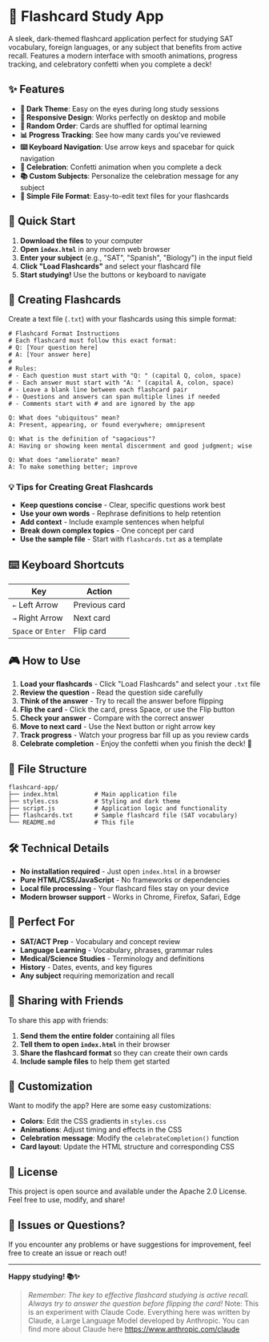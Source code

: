 # 🎯 Flashcard Study App

A sleek, dark-themed flashcard application perfect for studying SAT vocabulary, foreign languages, or any subject that benefits from active recall. Features a modern interface with smooth animations, progress tracking, and celebratory confetti when you complete a deck!


## ✨ Features

- **🌙 Dark Theme**: Easy on the eyes during long study sessions
- **📱 Responsive Design**: Works perfectly on desktop and mobile
- **🎲 Random Order**: Cards are shuffled for optimal learning
- **📊 Progress Tracking**: See how many cards you've reviewed
- **⌨️ Keyboard Navigation**: Use arrow keys and spacebar for quick navigation
- **🎉 Celebration**: Confetti animation when you complete a deck
- **📚 Custom Subjects**: Personalize the celebration message for any subject
- **💾 Simple File Format**: Easy-to-edit text files for your flashcards

## 🚀 Quick Start

1. **Download the files** to your computer
2. **Open `index.html`** in any modern web browser
3. **Enter your subject** (e.g., "SAT", "Spanish", "Biology") in the input field
4. **Click "Load Flashcards"** and select your flashcard file
5. **Start studying!** Use the buttons or keyboard to navigate

## 📝 Creating Flashcards

Create a text file (`.txt`) with your flashcards using this simple format:

```
# Flashcard Format Instructions
# Each flashcard must follow this exact format:
# Q: [Your question here]
# A: [Your answer here]
# 
# Rules:
# - Each question must start with "Q: " (capital Q, colon, space)
# - Each answer must start with "A: " (capital A, colon, space)
# - Leave a blank line between each flashcard pair
# - Questions and answers can span multiple lines if needed
# - Comments start with # and are ignored by the app

Q: What does "ubiquitous" mean?
A: Present, appearing, or found everywhere; omnipresent

Q: What is the definition of "sagacious"?
A: Having or showing keen mental discernment and good judgment; wise

Q: What does "ameliorate" mean?
A: To make something better; improve
```

### 💡 Tips for Creating Great Flashcards

- **Keep questions concise** - Clear, specific questions work best
- **Use your own words** - Rephrase definitions to help retention
- **Add context** - Include example sentences when helpful
- **Break down complex topics** - One concept per card
- **Use the sample file** - Start with `flashcards.txt` as a template

## ⌨️ Keyboard Shortcuts

| Key | Action |
|-----|--------|
| `←` Left Arrow | Previous card |
| `→` Right Arrow | Next card |
| `Space` or `Enter` | Flip card |

## 🎮 How to Use

1. **Load your flashcards** - Click "Load Flashcards" and select your `.txt` file
2. **Review the question** - Read the question side carefully
3. **Think of the answer** - Try to recall the answer before flipping
4. **Flip the card** - Click the card, press Space, or use the Flip button
5. **Check your answer** - Compare with the correct answer
6. **Move to next card** - Use the Next button or right arrow key
7. **Track progress** - Watch your progress bar fill up as you review cards
8. **Celebrate completion** - Enjoy the confetti when you finish the deck! 🎉

## 📁 File Structure

```
flashcard-app/
├── index.html          # Main application file
├── styles.css          # Styling and dark theme
├── script.js           # Application logic and functionality
├── flashcards.txt      # Sample flashcard file (SAT vocabulary)
└── README.md           # This file
```

## 🛠️ Technical Details

- **No installation required** - Just open `index.html` in a browser
- **Pure HTML/CSS/JavaScript** - No frameworks or dependencies
- **Local file processing** - Your flashcard files stay on your device
- **Modern browser support** - Works in Chrome, Firefox, Safari, Edge

## 🎯 Perfect For

- **SAT/ACT Prep** - Vocabulary and concept review
- **Language Learning** - Vocabulary, phrases, grammar rules
- **Medical/Science Studies** - Terminology and definitions
- **History** - Dates, events, and key figures
- **Any subject** requiring memorization and recall

## 🤝 Sharing with Friends

To share this app with friends:

1. **Send them the entire folder** containing all files
2. **Tell them to open `index.html`** in their browser
3. **Share the flashcard format** so they can create their own cards
4. **Include sample files** to help them get started

## 🔧 Customization

Want to modify the app? Here are some easy customizations:

- **Colors**: Edit the CSS gradients in `styles.css`
- **Animations**: Adjust timing and effects in the CSS
- **Celebration message**: Modify the `celebrateCompletion()` function
- **Card layout**: Update the HTML structure and corresponding CSS

## 📄 License

This project is open source and available under the Apache 2.0 License. Feel free to use, modify, and share!

## 🐛 Issues or Questions?

If you encounter any problems or have suggestions for improvement, feel free to create an issue or reach out!

---

**Happy studying! 📚✨**

> *Remember: The key to effective flashcard studying is active recall. Always try to answer the question before flipping the card!*
> Note: This is an experiment with Claude Code. Everything here was written by Claude, a Large Language Model developed by Anthropic. You can find more about Claude here https://www.anthropic.com/claude
